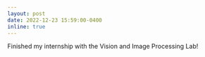 ```yaml
---
layout: post
date: 2022-12-23 15:59:00-0400
inline: true
---
```


Finished my internship with the Vision and Image Processing Lab!
